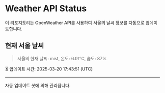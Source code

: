 
# Weather API Status

이 리포지토리는 OpenWeather API를 사용하여 서울의 날씨 정보를 자동으로 업데이트합니다.

## 현재 서울 날씨
> 서울의 현재 날씨: mist, 온도: 6.01°C, 습도: 87%

⏳ 업데이트 시간: 2025-03-20 17:43:51 (UTC)

---
자동 업데이트 봇에 의해 관리됩니다.

